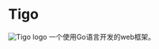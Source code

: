 # Tigo
![Tigo logo](https://github.com/karldoenitz/karlooper/blob/master/documentations/images/logo.jpg "this is Tigo logo")
一个使用Go语言开发的web框架。

